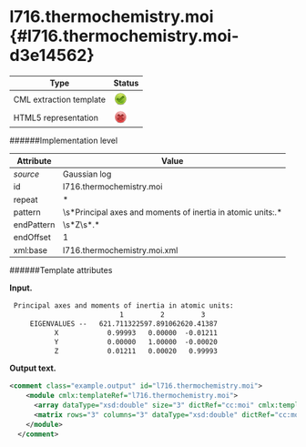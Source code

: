 # l716.thermochemistry.moi {#l716.thermochemistry.moi-d3e14562}


| Type                                                                                                                                                | Status                                                                                                                                              |
|----|----|
| CML extraction template                                                                                                                             | ![](/imgs/Total.png)                                                                                                                                |
| HTML5 representation                                                                                                                                | ![](/imgs/None.png)                                                                                                                                 |

######Implementation level

| Attribute                                                                                                                                           | Value                                                                                                                                               |
|----|----|
| *source*                                                                                                                                            | Gaussian log                                                                                                                                        |
| id                                                                                                                                                  | l716.thermochemistry.moi                                                                                                                            |
| repeat                                                                                                                                              | \*                                                                                                                                                  |
| pattern                                                                                                                                             | \\s\*Principal axes and moments of inertia in atomic units:.\*                                                                                      |
| endPattern                                                                                                                                          | \\s\*Z\\s\*.\*                                                                                                                                      |
| endOffset                                                                                                                                           | 1                                                                                                                                                   |
| xml:base                                                                                                                                            | l716.thermochemistry.moi.xml                                                                                                                        |

######Template attributes

**Input.**

     Principal axes and moments of inertia in atomic units:
                               1         2         3
         EIGENVALUES --   621.711322597.891062620.41387
               X            0.99993   0.00000  -0.01211
               Y            0.00000   1.00000  -0.00020
               Z            0.01211   0.00020   0.99993
      

**Output text.**

```xml
<comment class="example.output" id="l716.thermochemistry.moi">
    <module cmlx:templateRef="l716.thermochemistry.moi">
      <array dataType="xsd:double" size="3" dictRef="cc:moi" cmlx:templateRef="eigen">621.71132 2597.89106 2620.41387</array>
      <matrix rows="3" columns="3" dataType="xsd:double" dictRef="cc:moi.eigenvectors">0.99993 0.0 -0.01211 0.0 1.0 -2.0E-4 0.01211 2.0E-4 0.99993</matrix>
    </module>
  </comment>
```
